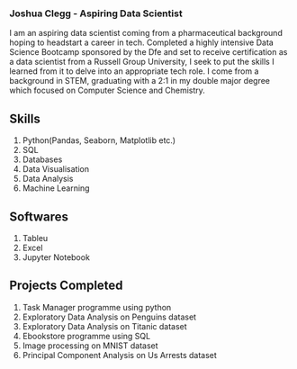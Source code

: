 ### **Joshua Clegg - Aspiring Data Scientist**
I am an aspiring data scientist coming from a pharmaceutical background hoping to headstart a career in tech.
Completed a highly intensive Data Science Bootcamp sponsored by the Dfe and set to receive certification as a data scientist from a Russell Group University, I seek to put the skills I learned from it to delve into an appropriate tech role.
I come from a background in STEM, graduating with a 2:1 in my double major degree which focused on Computer Science and Chemistry.

## Skills 
1. Python(Pandas, Seaborn, Matplotlib etc.)
1. SQL
1. Databases
1. Data Visualisation
1. Data Analysis
1. Machine Learning

## Softwares
1. Tableu
1. Excel
1. Jupyter Notebook

## Projects Completed
1. Task Manager programme using python
1. Exploratory Data Analysis on Penguins dataset
1. Exploratory Data Analysis on Titanic dataset
1. Ebookstore programme using SQL
1. Image processing on MNIST dataset
1. Principal Component Analysis on Us Arrests dataset




